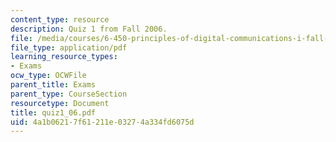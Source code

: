 ```yaml
---
content_type: resource
description: Quiz 1 from Fall 2006.
file: /media/courses/6-450-principles-of-digital-communications-i-fall-2006/4a1b06217f61211e03274a334fd6075d_quiz1_06.pdf
file_type: application/pdf
learning_resource_types:
- Exams
ocw_type: OCWFile
parent_title: Exams
parent_type: CourseSection
resourcetype: Document
title: quiz1_06.pdf
uid: 4a1b0621-7f61-211e-0327-4a334fd6075d
---
```

